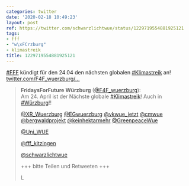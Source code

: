 ```yaml
---
categories: twitter
date: '2020-02-18 10:49:23'
layout: post
ref: https://twitter.com/schwarzlichtwue/status/1229719554881925121
tags:
- fff
- "w\xFCrzburg"
- klimastreik
title: 1229719554881925121
---
```

[#FFF](/t/fff) kündigt für den 24.04 den nächsten globalen [#Klimastreik](/t/klimastreik) an! [twitter.com/F4F_wuerzburg/…](https://twitter.com/F4F_wuerzburg/status/1229444027029823492)
> <b>FridaysForFuture Würzburg</b> ([@F4F_wuerzburg](https://twitter.com/F4F_wuerzburg)):  
>Am 24. April ist der Nächste globale [#Klimastreik](/t/klimastreik)! Auch in [#Würzburg](/t/würzburg)!!  
>  
>[@XR_Wuerzburg](https://twitter.com/XR_Wuerzburg) [@EGwuerzburg](https://twitter.com/EGwuerzburg) [@vkwue_jetzt](https://twitter.com/vkwue_jetzt) [@cmwue](https://twitter.com/cmwue) [@bergwaldprojekt](https://twitter.com/bergwaldprojekt) [@keinhektarmehr](https://twitter.com/keinhektarmehr) [@GreenpeaceWue](https://twitter.com/GreenpeaceWue)   
>  
>[@Uni_WUE](https://twitter.com/Uni_WUE)   
>  
>[@fff_kitzingen](https://twitter.com/fff_kitzingen)   
>  
>[@schwarzlichtwue](https://twitter.com/schwarzlichtwue)   
>  
>+++ bitte Teilen und Retweeten +++  
>  
>L   

